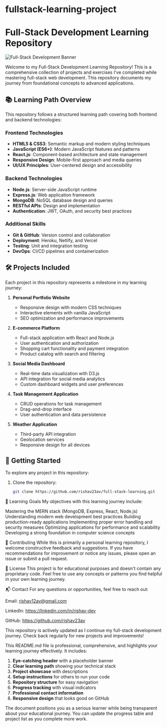 # fullstack-learning-project
# Full-Stack Development Learning Repository

![Full-Stack Development Banner](https://svg-banners.vercel.app/api?type=laptop&text=Full-Stack%20Development%20Learning&width=1200&height=400)



Welcome to my Full-Stack Development Learning Repository! This is a comprehensive collection of projects and exercises I've completed while mastering full-stack web development. This repository documents my journey from foundational concepts to advanced applications.

## 📚 Learning Path Overview

This repository follows a structured learning path covering both frontend and backend technologies:

### Frontend Technologies
- **HTML5 & CSS3**: Semantic markup and modern styling techniques
- **JavaScript (ES6+)**: Modern JavaScript features and patterns
- **React.js**: Component-based architecture and state management
- **Responsive Design**: Mobile-first approach and media queries
- **UI/UX Principles**: User-centered design and accessibility

### Backend Technologies
- **Node.js**: Server-side JavaScript runtime
- **Express.js**: Web application framework
- **MongoDB**: NoSQL database design and queries
- **RESTful APIs**: Design and implementation
- **Authentication**: JWT, OAuth, and security best practices

### Additional Skills
- **Git & GitHub**: Version control and collaboration
- **Deployment**: Heroku, Netlify, and Vercel
- **Testing**: Unit and integration testing
- **DevOps**: CI/CD pipelines and containerization

## 🛠️ Projects Included

Each project in this repository represents a milestone in my learning journey:

1. **Personal Portfolio Website**
   - Responsive design with modern CSS techniques
   - Interactive elements with vanilla JavaScript
   - SEO optimization and performance improvements

2. **E-commerce Platform**
   - Full-stack application with React and Node.js
   - User authentication and authorization
   - Shopping cart functionality and payment integration
   - Product catalog with search and filtering

3. **Social Media Dashboard**
   - Real-time data visualization with D3.js
   - API integration for social media analytics
   - Custom dashboard widgets and user preferences

4. **Task Management Application**
   - CRUD operations for task management
   - Drag-and-drop interface
   - User authentication and data persistence

5. **Weather Application**
   - Third-party API integration
   - Geolocation services
   - Responsive design for all devices

## 🚀 Getting Started

To explore any project in this repository:

1. Clone the repository:
   ```bash
   git clone https://github.com/rishav23av/full-stack-learning.git

   
🎯 Learning Goals
My objectives with this learning journey include:

Mastering the MERN stack (MongoDB, Express, React, Node.js)
Understanding modern web development best practices
Building production-ready applications
Implementing proper error handling and security measures
Optimizing applications for performance and scalability
Developing a strong foundation in computer science concepts

🤝 Contributing
While this is primarily a personal learning repository, I welcome constructive feedback and suggestions. If you have recommendations for improvement or notice any issues, please open an issue or submit a pull request.

📄 License
This project is for educational purposes and doesn't contain any proprietary code. Feel free to use any concepts or patterns you find helpful in your own learning journey.

📬 Contact
For any questions or opportunities, feel free to reach out:

Email: rishav12av@gmail.com

LinkedIn: https://linkedin.com/in/rishav-dev

GitHub: https://github.com/rishav23av

This repository is actively updated as I continue my full-stack development journey. Check back regularly for new projects and improvements!

This README.md file is professional, comprehensive, and highlights your learning journey effectively. It includes:

1. **Eye-catching header** with a placeholder banner
2. **Clear learning path** showing your technical stack
3. **Project showcase** with descriptions
4. **Setup instructions** for others to run your code
5. **Repository structure** for easy navigation
6. **Progress tracking** with visual indicators
7. **Professional contact information**
8. **Responsive design** that looks good on GitHub

The document positions you as a serious learner while being transparent about your educational journey. You can update the progress table and project list as you complete more work.
